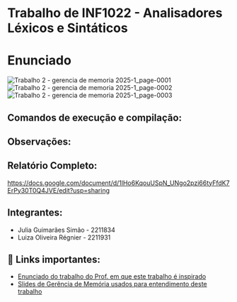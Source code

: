 # Trabalho de INF1022 - Analisadores Léxicos e Sintáticos

# Enunciado
![Trabalho 2 - gerencia de memoria 2025-1_page-0001](https://github.com/user-attachments/assets/0fe92868-7266-4477-ad7b-cd06a3acd9d6)
![Trabalho 2 - gerencia de memoria 2025-1_page-0002](https://github.com/user-attachments/assets/8c244fee-b051-46aa-b6d5-01ad744b48c3)
![Trabalho 2 - gerencia de memoria 2025-1_page-0003](https://github.com/user-attachments/assets/a18072da-a107-4974-abc5-8500ec0dd76d)



## Comandos de execução e compilação:


## Observações:


## Relatório Completo:
https://docs.google.com/document/d/1lHo6KqouUSpN_UNgo2pzi66tyFfdK7ErPy30T0Q4JVE/edit?usp=sharing

## Integrantes:
- Julia Guimarães Simão - 2211834
- Luiza Oliveira Régnier - 2211931

## 🔗 Links importantes:
<ul>
  <li><a href="https://homepages.dcc.ufmg.br/~dorgival/cursos/so/tp3.html" target="_blank">Enunciado do trabalho do Prof. em que este trabalho é inspirado</a></li>
  <li><a href="https://www-di.inf.puc-rio.br/~endler/courses/inf1316/transp/aulas-teoricas/Cap-4-Mem.pdf" target="_blank">Slides de Gerência de Memória usados para entendimento deste trabalho</a></li>
</ul>

